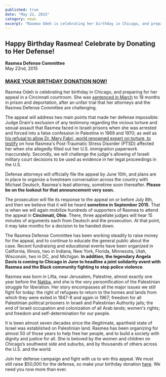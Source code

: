 ```yaml
---
published: true
date: "May 22, 2015"
category: news
excerpt: "Rasmea Odeh is celebrating her birthday in Chicago, and preparing for her appeal in a Cincinnati courtroom. Please donate to her defense!"
---
```



## Happy Birthday Rasmea! Celebrate by Donating to Her Defense!

**Rasmea Defense Committee**
<br>May 22nd, 2015

### [MAKE YOUR BIRTHDAY DONATION NOW!](http://justice4rasmea.org/donate/)

Rasmea Odeh is celebrating her birthday in Chicago, and preparing for her appeal in a Cincinnati courtroom. She was [sentenced in March](http://uspcn.org/2015/03/12/rasmea-sentenced-to-18-months-but-is-coming-home/) to 18 months in prison and deportation, after an unfair trial that her attorneys and the Rasmea Defense Committee are challenging.

The appeal will address two main points that made her defense impossible: Judge Drain's exclusion of any testimony regarding the vicious torture and sexual assault that Rasmea faced in Israeli prisons when she was arrested and forced into a false confession in Palestine in 1969 and 1970; as well as [his refusal to allow Dr. Mary Fabri, world renowned expert on torture, to testify](http://uspcn.org/2014/11/10/without-a-full-and-fair-trial-rasmea-found-guilty/) on how Rasmea's Post-Traumatic Stress Disorder (PTSD) affected her when she allegedly filled out her U.S. immigration paperwork inaccurately. Secondly, we will challenge the judge's allowing of Israeli military court decisions to be used as evidence in her legal proceedings in the U.S.

Defense attorneys will officially file the appeal by June 10th, and plans are in place to organize a livestream conversation across the country with Michael Deutsch, Rasmea's lead attorney, sometime soon thereafter. **Please be on the lookout for that announcement very soon.**

The prosecution will file its response to the appeal on or before July 8th, and then we believe that it will be heard **sometime in September 2015**. That is when we will again mobilize hundreds of supporters of Rasmea to attend the appeal in **Cincinnati, Ohio**. There, three appellate judges will hear 15 minutes of arguments each from Deutsch and the prosecution. At that point, it may take months for a decision to be handed down.

The Rasmea Defense Committee has been working steadily to raise money for the appeal, and to continue to educate the general public about the case. Recent fundraising and educational events have been organized in California, Illinois, two in Indiana, New York, Florida, Minnesota, Utah, Wisconsin, two in DC, and Michigan. **In addition, the legendary Angela Davis is coming to Chicago in June to headline a joint solidarity event with Rasmea and the Black community fighting to stop police violence**.

Rasmea was born in Lifta, near Jerusalem, Palestine, almost exactly one year before the [Nakba](http://uspcn.org/2015/05/15/12137/), and she is the very personification of the Palestinian struggle for liberation. Her story encompasses all the major issues we still fight for today: the right of refugees to return to the homes and lands from which they were exiled in 1947-8 and again in 1967; freedom for all Palestinian political prisoners in Israeli and Palestinian Authority jails; the end of Israeli occupation and colonization of all Arab lands; women's rights; and freedom and self-determination for our people.

It is been almost seven decades since the illegitimate, apartheid state of Israel was established on Palestinian land. Rasmea has been organizing for almost 50 of those years to help free her people, and to build a society with dignity and justice for all.  She is beloved by the women and children on Chicago’s southwest side and suburbs, and by thousands of others across the U.S. and the world.

Join her defense campaign and fight with us to win this appeal. We must still raise $50,000 for the defense, so make your birthday donation [here](http://justice4rasmea.org/donate/). We need you now more than ever.
